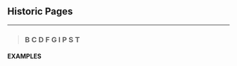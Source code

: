 ## Historic Pages
---
<blockquote>

### B C D F G I P S T

</blockquote>

#### EXAMPLES

<blockquote>


</blockquote>
